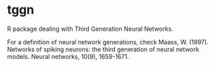 # tggn
R package dealing with Third Generation Neural Networks.

For a definition of neural network generations, check 
Maass, W. (1997). Networks of spiking neurons: the third generation of neural network models. Neural networks, 10(9), 1659-1671.
